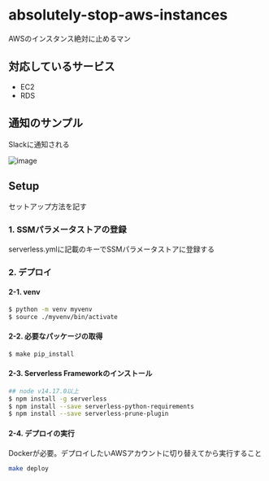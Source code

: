 # absolutely-stop-aws-instances
AWSのインスタンス絶対に止めるマン

## 対応しているサービス
- EC2
- RDS

## 通知のサンプル
Slackに通知される

![image](https://user-images.githubusercontent.com/8668892/138576878-e619a535-8578-4fc5-a0c4-00455cad8dfc.png)

## Setup
セットアップ方法を記す

### 1. SSMパラメータストアの登録
serverless.ymlに記載のキーでSSMパラメータストアに登録する

### 2. デプロイ
#### 2-1. venv
```bash
$ python -m venv myvenv
$ source ./myvenv/bin/activate
```

#### 2-2. 必要なパッケージの取得
```bash
$ make pip_install
```

#### 2-3. Serverless Frameworkのインストール
```bash
## node v14.17.0以上
$ npm install -g serverless
$ npm install --save serverless-python-requirements
$ npm install --save serverless-prune-plugin
```

#### 2-4. デプロイの実行
Dockerが必要。デプロイしたいAWSアカウントに切り替えてから実行すること
```bash
make deploy
```
